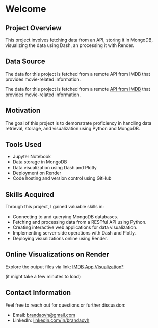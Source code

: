 <h1>Welcome</h1>

<h2>Project Overview</h2>
<p>This project involves fetching data from an API, storing it in MongoDB, visualizing the data using Dash, an processing it with Render.</p>

<h2>Data Source</h2>
<p>The data for this project is fetched from a remote API from IMDB that provides movie-related information.</p>
<p>The data for this project is fetched from a remote <a href="https://developer.imdb.com/documentation">API from IMDB</a> that provides movie-related information.</p>

<h2>Motivation</h2>
<p>The goal of this project is to demonstrate proficiency in handling data retrieval, storage, and visualization using Python and MongoDB.</p>

<h2>Tools Used</h2>
<ul>
    <li>Jupyter Notebook</li>
    <li>Data storage in MongoDB</li>
    <li>Data visualization using Dash and Plotly</li>
    <li>Deployment on Render</li>
    <li>Code hosting and version control using GitHub</li>
</ul>

<h2>Skills Acquired</h2>
<p>Through this project, I gained valuable skills in:</p>
<ul>
    <li>Connecting to and querying MongoDB databases.</li>
    <li>Fetching and processing data from a RESTful API using Python.</li>
    <li>Creating interactive web applications for data visualization.</li>
    <li>Implementing server-side operations with Dash and Plotly.</li>
    <li>Deploying visualizations online using Render.</li>
</ul>

<h2>Online Visualizations on Render</h2>
<p>Explore the output files via link: <a href="https://imdb-app-6o3o.onrender.com">IMDB App Visualization*</a></p> (it might take a few minutes to load)

<h2>Contact Information</h2>
<p>Feel free to reach out for questions or further discussion:</p>
<ul>
    <li>Email: <a href="mailto:brandaovh@gmail.com">brandaovh@gmail.com</a></li>
    <li>LinkedIn: <a href="https://www.linkedin.com/in/brandaovh/" target="_blank" rel="noopener noreferrer">linkedin.com/in/brandaovh</a></li>
</ul>